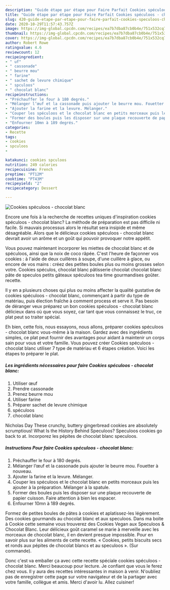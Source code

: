 ```yaml
---
description: "Guide étape par étape pour Faire Parfait Cookies spéculoos - chocolat blanc"
title: "Guide étape par étape pour Faire Parfait Cookies spéculoos - chocolat blanc"
slug: 420-guide-etape-par-etape-pour-faire-parfait-cookies-speculoos-chocolat-blanc
date: 2020-10-29T11:57:43.757Z
image: https://img-global.cpcdn.com/recipes/ea7b7dba87cb0b4e/751x532cq70/cookies-speculoos-chocolat-blanc-photo-principale-de-la-recette.jpg
thumbnail: https://img-global.cpcdn.com/recipes/ea7b7dba87cb0b4e/751x532cq70/cookies-speculoos-chocolat-blanc-photo-principale-de-la-recette.jpg
cover: https://img-global.cpcdn.com/recipes/ea7b7dba87cb0b4e/751x532cq70/cookies-speculoos-chocolat-blanc-photo-principale-de-la-recette.jpg
author: Robert Rowe
ratingvalue: 4.6
reviewcount: 12
recipeingredient:
- " uf"
- " cassonade"
- " beurre mou"
- " farine"
- " sachet de levure chimique"
- " spculoos"
- " chocolat blanc"
recipeinstructions:
- "Préchauffer le four à 180 degrés."
- "Mélanger l’œuf et la cassonade puis ajouter le beurre mou. Fouetter à nouveau."
- "Ajouter la farine et la levure. Mélanger."
- "Couper les spéculoos et le chocolat blanc en petits morceaux puis les ajouter à la préparation. Mélanger à la spatule."
- "Former des boules puis les disposer sur une plaque recouverte de papier cuisson. Faire attention à bien les espacer."
- "Enfourner 10mn à 189 degrés."
categories:
- Recette
tags:
- cookies
- spculoos
- 

katakunci: cookies spculoos  
nutrition: 249 calories
recipecuisine: French
preptime: "PT12M"
cooktime: "PT43M"
recipeyield: "2"
recipecategory: Dessert

---
```



![Cookies spéculoos - chocolat blanc](https://img-global.cpcdn.com/recipes/ea7b7dba87cb0b4e/751x532cq70/cookies-speculoos-chocolat-blanc-photo-principale-de-la-recette.jpg)

Encore une fois à la recherche de recettes uniques d'inspiration cookies spéculoos - chocolat blanc? La méthode de préparation est pas difficile ni facile. Si mauvais processus alors le résultat sera insipide et même désagréable. Alors que le délicieux cookies spéculoos - chocolat blanc devrait avoir un arôme et un goût qui pouvoir provoquer notre appétit.

Vous pouvez maintenant incorporer les miettes de chocolat blanc et de spéculoos, ainsi que la noix de coco râpée. C&#39;est l&#39;heure de façonner vos cookies : à l&#39;aide de deux cuillères à soupe, d&#39;une cuillère à glace, ou encore de vos mains : créez des petites boules plus ou moins grosses selon votre. Cookies spéculos, chocolat blanc pâtisserie chocolat chocolat blanc pâte de speculos petits gâteaux spéculoos tea time gourmandises goûter. recette.

Il y en a plusieurs choses qui plus ou moins affecter la qualité gustative de cookies spéculoos - chocolat blanc, commençant à partir du type de matériau, puis élection fraîche à comment process et serve it. Pas besoin de déranger veux préparez un bon cookies spéculoos - chocolat blanc délicieux dans où que vous soyez, car tant que vous connaissez le truc, ce plat peut so traiter spécial.


Eh bien, cette fois, nous essayons, nous allons, préparer cookies spéculoos - chocolat blanc vous-même à la maison. Gardez avec des ingrédients simples, ce plat peut fournir des avantages pour aidant à maintenir un corps sain pour vous et votre famille. Vous pouvez créer Cookies spéculoos - chocolat blanc utiliser 7 type de matériau et 6 étapes création. Voici les étapes to préparer le plat.

<!--inarticleads1-->

##### Les ingrédients nécessaires pour faire Cookies spéculoos - chocolat blanc:

1. Utiliser  œuf
1. Prendre  cassonade
1. Prenez  beurre mou
1. Utiliser  farine
1. Préparer  sachet de levure chimique
1.   spéculoos
1.   chocolat blanc


Nicholas Day These crunchy, buttery gingerbread cookies are absolutely scrumptious! What Is the History Behind Speculoos? Speculoos cookies go back to at. Incorporez les pépites de chocolat blanc speculoos. 

<!--inarticleads2-->

##### Instructions Pour faire Cookies spéculoos - chocolat blanc:

1. Préchauffer le four à 180 degrés.
1. Mélanger l’œuf et la cassonade puis ajouter le beurre mou. Fouetter à nouveau.
1. Ajouter la farine et la levure. Mélanger.
1. Couper les spéculoos et le chocolat blanc en petits morceaux puis les ajouter à la préparation. Mélanger à la spatule.
1. Former des boules puis les disposer sur une plaque recouverte de papier cuisson. Faire attention à bien les espacer.
1. Enfourner 10mn à 189 degrés.


Formez de petites boules de pâtes à cookies et aplatissez-les légèrement. Des cookies gourmands au chocolat blanc et aux speculoos. Dans ma boite à Cookie cette semaine vous trouverez des Cookies Vegan aux Speculoos &amp; Chocolat Blanc. Leur délicieux goût caramel se marie à merveille avec les morceaux de chocolat blanc, il en devient presque impossible. Pour en savoir plus sur les aliments de cette recette. « Cookies, petits biscuits secs et ronds aux pépites de chocolat blancs et au speculoos ». (Sur commande). 


Donc c'est va emballer ça avec cette recette spéciale cookies spéculoos - chocolat blanc. Merci beaucoup pour lecture. Je confiant que vous le ferez chez vous. Il y aura des recettes  intéressantes in maison à venir. N'oubliez pas de enregistrer cette page sur votre navigateur et de la partager avec votre famille, collègue et amis. Merci d'avoir lu. Allez cuisiner!
